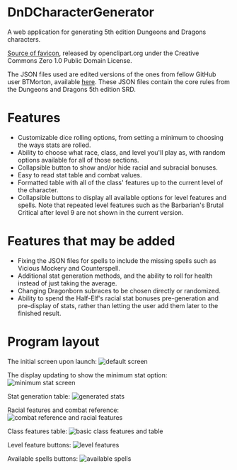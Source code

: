 # DnDCharacterGenerator

A web application for generating 5th edition Dungeons and Dragons characters.

<a href="https://openclipart.org/detail/224998/simple-dice">Source of favicon</a>, released by openclipart.org under the  Creative Commons Zero 1.0 Public Domain License.

The JSON files used are edited versions of the ones from fellow GitHub user BTMorton, available <a href="https://github.com/BTMorton/dnd-5e-srd/tree/master/json">here</a>. These JSON files contain the core rules from the Dungeons and Dragons 5th edition SRD.

# Features
- Customizable dice rolling options, from setting a minimum to choosing the ways stats are rolled.
- Ability to choose what race, class, and level you'll play as, with random options available for all of those sections.
- Collapsible button to show and/or hide racial and subracial bonuses.
- Easy to read stat table and combat values.
- Formatted table with all of the class' features up to the current level of the character.
- Collapsible buttons to display all available options for level features and spells. Note that repeated level features such as the Barbarian's Brutal Critical after level 9 are not shown in the current version.

# Features that may be added
- Fixing the JSON files for spells to include the missing spells such as Vicious Mockery and Counterspell.
- Additional stat generation methods, and the ability to roll for health instead of just taking the average.
- Changing Dragonborn subraces to be chosen directly or randomized.
- Ability to spend the Half-Elf's racial stat bonuses pre-generation and pre-display of stats, rather than letting the user add them later to the finished result.

# Program layout
The initial screen upon launch:
![default screen](https://user-images.githubusercontent.com/32882792/44632451-b6897000-a948-11e8-818f-9f543bd32d23.PNG)

The display updating to show the minimum stat option:
![minimum stat screen](https://user-images.githubusercontent.com/32882792/44632454-b7220680-a948-11e8-9cd1-a4b961b86f41.PNG)

Stat generation table:
![generated stats](https://user-images.githubusercontent.com/32882792/44632452-b6897000-a948-11e8-85f8-fcc50f56d207.PNG)

Racial features and combat reference:
![combat reference and racial features](https://user-images.githubusercontent.com/32882792/44632450-b6897000-a948-11e8-9c32-d3230a1fbfc5.PNG)

Class features table:
![basic class features and table](https://user-images.githubusercontent.com/32882792/44632449-b6897000-a948-11e8-87b1-a1cc7fcd2718.PNG)

Level feature buttons:
![level features](https://user-images.githubusercontent.com/32882792/44632453-b7220680-a948-11e8-8d26-d652ee76d5b6.PNG)

Available spells buttons:
![available spells](https://user-images.githubusercontent.com/32882792/44632447-b6897000-a948-11e8-87e1-f0b3f3d20f98.PNG)
